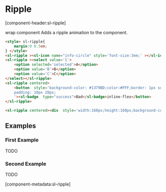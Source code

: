 # Ripple

[component-header:sl-ripple]

wrap component Adds a ripple animation to the component.

```html preview
<style> sl-ripple{
    margin:0 0.5em;
} </style>
<sl-ripple ><sl-icon name="info-circle" style='font-size:3em;' ></sl-icon></sl-ripple>
<sl-ripple ><select value='1'>
    <option selected='selected'>A</option>
    <option value='B'>B</option>
    <option value='C'>C</option>
</select></sl-ripple>
<sl-ripple centered>
    <button  style='background-color: #1379BD;color:#FFF;border: 1px solid #BAC4CC;
    padding: 10px 20px;
    '><sl-badge  type="success">Bad</sl-badge>inline-flex</button>
</sl-ripple>

<sl-ripple centered><div  style='width:160px;height:160px;background-color:#f9807a;color:#FFF;display:inline-flex;justify-content:center;align-items:center;' >border</div></sl-ripple>
```

## Examples

### First Example

TODO

### Second Example

TODO

[component-metadata:sl-ripple]
